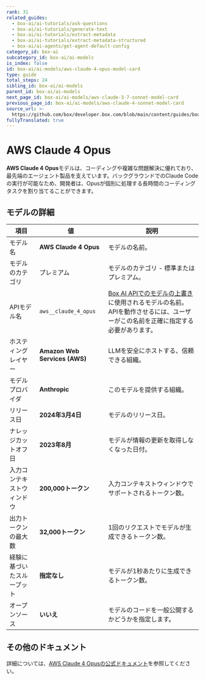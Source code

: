 ```yaml
---
rank: 31
related_guides:
  - box-ai/ai-tutorials/ask-questions
  - box-ai/ai-tutorials/generate-text
  - box-ai/ai-tutorials/extract-metadata
  - box-ai/ai-tutorials/extract-metadata-structured
  - box-ai/ai-agents/get-agent-default-config
category_id: box-ai
subcategory_id: box-ai/ai-models
is_index: false
id: box-ai/ai-models/aws-claude-4-opus-model-card
type: guide
total_steps: 24
sibling_id: box-ai/ai-models
parent_id: box-ai/ai-models
next_page_id: box-ai/ai-models/aws-claude-3-7-sonnet-model-card
previous_page_id: box-ai/ai-models/aws-claude-4-sonnet-model-card
source_url: >-
  https://github.com/box/developer.box.com/blob/main/content/guides/box-ai/ai-models/aws-claude-4-opus-model-card.md
fullyTranslated: true
---
```

# AWS Claude 4 Opus

**AWS Claude 4 Opus**モデルは、コーディングや複雑な問題解決に優れており、最先端のエージェント製品を支えています。バックグラウンドでのClaude Codeの実行が可能なため、開発者は、Opusが個別に処理する長時間のコーディングタスクを割り当てることができます。

## モデルの詳細

| 項目            | 値                             | 説明                                                                                 |
| ------------- | ----------------------------- | ---------------------------------------------------------------------------------- |
| モデル名          | **AWS Claude 4 Opus**         | モデルの名前。                                                                            |
| モデルのカテゴリ      | プレミアム                         | モデルのカテゴリ - 標準またはプレミアム。                                                             |
| APIモデル名       | `aws__claude_4_opus`          | [Box AI APIでのモデルの上書き][overrides]に使用されるモデルの名前。APIを動作させるには、ユーザーがこの名前を正確に指定する必要があります。 |
| ホスティングレイヤー    | **Amazon Web Services (AWS)** | LLMを安全にホストする、信頼できる組織。                                                              |
| モデルプロバイダ      | **Anthropic**                 | このモデルを提供する組織。                                                                      |
| リリース日         | **2024年3月4日**                 | モデルのリリース日。                                                                         |
| ナレッジカットオフ日    | **2023年8月**                   | モデルが情報の更新を取得しなくなった日付。                                                              |
| 入力コンテキストウィンドウ | **200,000トークン**               | 入力コンテキストウィンドウでサポートされるトークン数。                                                        |
| 出力トークンの最大数    | **32,000トークン**                | 1回のリクエストでモデルが生成できるトークン数。                                                           |
| 経験に基づいたスループット | **指定なし**                      | モデルが1秒あたりに生成できるトークン数。                                                              |
| オープンソース       | **いいえ**                       | モデルのコードを一般公開するかどうかを指定します。                                                          |

## その他のドキュメント

詳細については、[AWS Claude 4 Opusの公式ドキュメント][aws-claude]を参照してください。

[aws-claude]: https://aws.amazon.com/bedrock/claude/

[overrides]: g://box-ai/ai-agents/ai-agent-overrides
